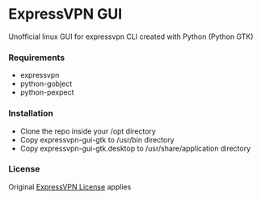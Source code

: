 # ExpressVPN GUI
Unofficial linux GUI for expressvpn CLI created with Python (Python GTK)

### Requirements
- expressvpn
- python-gobject
- python-pexpect

### Installation
- Clone the repo inside your /opt directory
- Copy expressvpn-gui-gtk to /usr/bin directory
- Copy expressvpn-gui-gtk.desktop to /usr/share/application directory

### License
Original [ExpressVPN License](https://www.expressvpn.com/vpn-software/vpn-linux/open-source) applies
